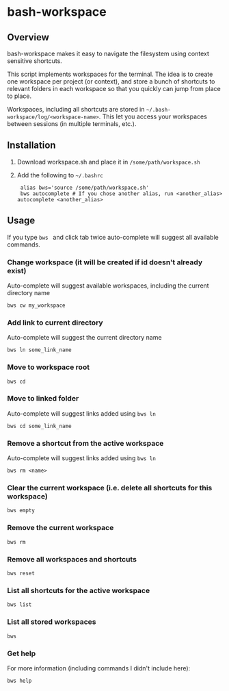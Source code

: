 
bash-workspace
==============

Overview
--------

bash-workspace makes it easy to navigate the filesystem using context sensitive shortcuts.

This script implements workspaces for the terminal. The idea is to create one workspace per 
project (or context), and store a bunch of shortcuts to relevant folders in each workspace so 
that you quickly can jump from place to place.

Workspaces, including all shortcuts are stored in `~/.bash-workspace/log/<workspace-name>`.
This let you access your workspaces between sessions (in multiple terminals, etc.).

Installation
------------

1. Download workspace.sh and place it in `/some/path/workspace.sh`

2. Add the following to `~/.bashrc`

        alias bws='source /some/path/workspace.sh'
        bws autocomplete # If you chose another alias, run <another_alias> autocomplete <another_alias>

Usage
-----

If you type `bws ` and click tab twice auto-complete will suggest all available commands.

### Change workspace (it will be created if id doesn't already exist)

Auto-complete will suggest available workspaces, including the 
current directory name

    bws cw my_workspace

### Add link to current directory

Auto-complete will suggest the current directory name

    bws ln some_link_name

### Move to workspace root

    bws cd

### Move to linked folder

Auto-complete will suggest links added using `bws ln`
    
    bws cd some_link_name

### Remove a shortcut from the active workspace 

Auto-complete will suggest links added using `bws ln`
    
    bws rm <name>

### Clear the current workspace (i.e. delete all shortcuts for this workspace) 
    
    bws empty

### Remove the current workspace 
    
    bws rm

### Remove all workspaces and shortcuts 

    bws reset

### List all shortcuts for the active workspace 

    bws list

### List all stored workspaces 

    bws

### Get help

For more information (including commands I didn't include here):

    bws help

